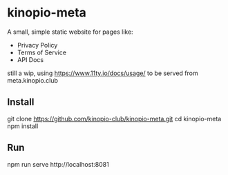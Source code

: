 # kinopio-meta

A small, simple static website for pages like:
- Privacy Policy
- Terms of Service
- API Docs

still a wip, using
https://www.11ty.io/docs/usage/
to be served from meta.kinopio.club

## Install

git clone https://github.com/kinopio-club/kinopio-meta.git
cd kinopio-meta
npm install

## Run

npm run serve
http://localhost:8081
